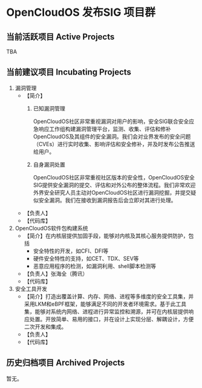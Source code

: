 # OpenCloudOS 发布SIG 项目群

## 当前活跃项目 Active Projects
TBA
## 当前建议项目 Incubating Projects
1. 漏洞管理
   - 【简介】
       1. 已知漏洞管理
          
          OpenCloudOS社区非常重视漏洞对用户的影响，安全SIG联合安全应急响应工作组构建漏洞管理平台，监测、收集、评估和修补OpenCloudOS及其组件的安全漏洞。我们会对业界发布的安全问题（CVEs）进行实时收集、影响评估和安全修补，并及时发布公告推送给用户。
       2. 自身漏洞处置
          
          OpenCloudOS社区非常重视社区版本的安全性，OpenCloudOS安全SIG提供安全漏洞的提交、评估和对外公布的整体流程。我们非常欢迎外界安全研究人员主动对OpenCloudOS社区进行漏洞挖掘，并提交疑似安全漏洞。我们在接收到漏洞报告后会立即对其进行处理。
   - 【负责人】
   - 【代码库】
2. OpenCloudOS软件包构建系统
   - 【简介】在内核层提供加固手段，能够对内核及其核心服务提供防护，包括
      - 安全特性的开发，如CFI、DFI等
      - 硬件安全特性的支持，如CET、TDX、SEV等
      - 恶意应用程序的检测，如漏洞利用、shell脚本检测等
   - 【负责人】张海全（腾讯）
   - 【代码库】
3. 安全工具开发
   - 【简介】打造出覆盖计算、内存、网络、进程等多维度的安全工具集，并采用LKM和eBPF框架，能够满足不同的开发者环境需求。基于此工具集，能够对系统内网络、进程进行异常监控和溯源，并可在内核层提供响应处置。开放简单、易用的接口，并在设计上实现分层、解耦设计，方便二次开发和集成。
   - 【负责人】
   - 【代码库】

## 历史归档项目 Archived Projects
暂无。
